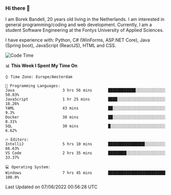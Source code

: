 ### Hi there 👋

I am Borek Bandell, 20 years old living in the Netherlands. I am interested in general programming/coding and web development. Currently, I am a student Software Engineering at the Fontys University of Applied Sciences.

I have experience with: Python, C# (WinForms, ASP.NET Core), Java (Spring boot), JavaScript (ReactJS), HTML and CSS.

<!--START_SECTION:waka-->
![Code Time](http://img.shields.io/badge/Code%20Time-169%20hrs%2023%20mins-blue)

📊 **This Week I Spent My Time On** 

```text
⌚︎ Time Zone: Europe/Amsterdam

💬 Programming Languages: 
Java                     3 hrs 56 mins       ████████████░░░░░░░░░░░░░   50.83% 
JavaScript               1 hr 25 mins        ████░░░░░░░░░░░░░░░░░░░░░   18.26% 
YAML                     43 mins             ██░░░░░░░░░░░░░░░░░░░░░░░   9.3% 
Docker                   38 mins             ██░░░░░░░░░░░░░░░░░░░░░░░   8.31% 
SQL                      30 mins             █░░░░░░░░░░░░░░░░░░░░░░░░   6.62%

🔥 Editors: 
IntelliJ                 5 hrs 10 mins       ████████████████░░░░░░░░░   66.63% 
VS Code                  2 hrs 35 mins       ████████░░░░░░░░░░░░░░░░░   33.37%

💻 Operating System: 
Windows                  7 hrs 45 mins       █████████████████████████   100.0%

```


 Last Updated on 07/06/2022 00:56:28 UTC
<!--END_SECTION:waka-->

<!--**tcBorek2002/tcBorek2002** is a ✨ _special_ ✨ repository because its `README.md` (this file) appears on your GitHub profile.

Here are some ideas to get you started:

- 🔭 I’m currently working on ...
- 🌱 I’m currently learning ...
- 👯 I’m looking to collaborate on ...
- 🤔 I’m looking for help with ...
- 💬 Ask me about ...
- 📫 How to reach me: ...
- 😄 Pronouns: ...
- ⚡ Fun fact: ...
-->
